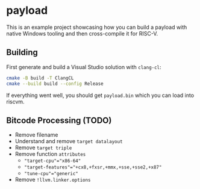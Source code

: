 # payload

This is an example project showcasing how you can build a payload with native Windows tooling and then cross-compile it for RISC-V.

## Building

First generate and build a Visual Studio solution with `clang-cl`:

```sh
cmake -B build -T ClangCL
cmake --build build --config Release
```

If everything went well, you should get `payload.bin` which you can load into riscvm.

## Bitcode Processing (TODO)

- Remove filename
- Understand and remove `target datalayout`
- Remove `target triple`
- Remove function `attributes`
  - `"target-cpu"="x86-64"`
  - `"target-features"="+cx8,+fxsr,+mmx,+sse,+sse2,+x87"`
  - `"tune-cpu"="generic"`
- Remove `!llvm.linker.options`
